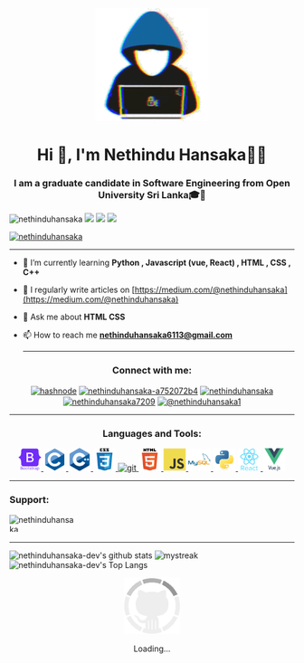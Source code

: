<div align=center>
     <picture><img src = "https://github.com/0xAbdulKhalid/0xAbdulKhalid/raw/main/assets/mdImages/about_me.gif" width = 200px></picture> 
</div>     

<h1 align="center">Hi 👋, I'm Nethindu Hansaka👨‍💻</h1>
<h3 align="center">I am a graduate candidate in Software Engineering from Open University Sri Lanka🎓📝</h3>

<p align="left"> <img src="https://komarev.com/ghpvc/?username=nethinduhansaka&label=Profile%20views&color=0e75b6&style=flat" alt="nethinduhansaka" /> 
<img src="https://img.shields.io/badge/Age-21-blue" />
<img src="https://img.shields.io/badge/Lives-Sri Lanka-success" />
<img src="https://img.shields.io/badge/Languages-English%20%26%20Sinhala-brightgreen" />
</p>

<p align="left"> <a href="https://github.com/ryo-ma/github-profile-trophy"><img src="https://github-profile-trophy.vercel.app/?username=nethinduhansaka" alt="nethinduhansaka" /></a> </p>

---

- 🌱 I’m currently learning **Python , Javascript (vue, React) , HTML , CSS , C++**

- 📝 I regularly write articles on [https://medium.com/@nethinduhansaka](https://medium.com/@nethinduhansaka)

- 💬 Ask me about **HTML CSS**

- 📫 How to reach me **nethinduhansaka6113@gmail.com**

  ---

<h3 align="center">Connect with me:</h3>
<p align="center">
<a href="https://medium.com/@nethinduhansaka" target="blank"><img align="center" src="https://user-images.githubusercontent.com/88904952/234982196-562aea17-5532-4550-8c08-1c7cb994a541.png" alt="hashnode" height="30" width="30" /></a>
<a href="https://linkedin.com/in/nethinduhansaka-a752072b4" target="blank"><img align="center" src="https://raw.githubusercontent.com/rahuldkjain/github-profile-readme-generator/master/src/images/icons/Social/linked-in-alt.svg" alt="nethinduhansaka-a752072b4" height="30" width="40" /></a>
<a href="https://www.facebook.com/profile.php?id=100090717030773&mibextid=ZbWKwL" target="blank"><img align="center" src="https://raw.githubusercontent.com/rahuldkjain/github-profile-readme-generator/master/src/images/icons/Social/facebook.svg" alt="nethinduhansaka" height="30" width="40" /></a>
<a href="http://www.youtube.com/@nethinduhansaka7209" target="blank"><img align="center" src="https://raw.githubusercontent.com/rahuldkjain/github-profile-readme-generator/master/src/images/icons/Social/youtube.svg" alt="nethinduhansaka7209" height="30" width="40" /></a>
<a href="https://www.hackerrank.com/profile/nethinduhansaka1" target="blank"><img align="center" src="https://raw.githubusercontent.com/rahuldkjain/github-profile-readme-generator/master/src/images/icons/Social/hackerrank.svg" alt="@nethinduhansaka1" height="40" width="40" /></a>
</p>

---

<h3 align="center">Languages and Tools:</h3>
<p align="center"> <a href="https://getbootstrap.com" target="_blank" rel="noreferrer"> <img src="https://raw.githubusercontent.com/devicons/devicon/master/icons/bootstrap/bootstrap-plain-wordmark.svg" alt="bootstrap" width="40" height="40"/> </a> <a href="https://www.cprogramming.com/" target="_blank" rel="noreferrer"> <img src="https://raw.githubusercontent.com/devicons/devicon/master/icons/c/c-original.svg" alt="c" width="40" height="40"/> </a> <a href="https://www.w3schools.com/cpp/" target="_blank" rel="noreferrer"> <img src="https://raw.githubusercontent.com/devicons/devicon/master/icons/cplusplus/cplusplus-original.svg" alt="cplusplus" width="40" height="40"/> </a> <a href="https://www.w3schools.com/css/" target="_blank" rel="noreferrer"> <img src="https://raw.githubusercontent.com/devicons/devicon/master/icons/css3/css3-original-wordmark.svg" alt="css3" width="40" height="40"/> </a> <a href="https://git-scm.com/" target="_blank" rel="noreferrer"> <img src="https://www.vectorlogo.zone/logos/git-scm/git-scm-icon.svg" alt="git" width="40" height="40"/> </a> <a href="https://www.w3.org/html/" target="_blank" rel="noreferrer"> <img src="https://raw.githubusercontent.com/devicons/devicon/master/icons/html5/html5-original-wordmark.svg" alt="html5" width="40" height="40"/> </a> <a href="https://developer.mozilla.org/en-US/docs/Web/JavaScript" target="_blank" rel="noreferrer"> <img src="https://raw.githubusercontent.com/devicons/devicon/master/icons/javascript/javascript-original.svg" alt="javascript" width="40" height="40"/> </a> <a href="https://www.mysql.com/" target="_blank" rel="noreferrer"> <img src="https://raw.githubusercontent.com/devicons/devicon/master/icons/mysql/mysql-original-wordmark.svg" alt="mysql" width="40" height="40"/> </a> <a href="https://www.python.org" target="_blank" rel="noreferrer"> <img src="https://raw.githubusercontent.com/devicons/devicon/master/icons/python/python-original.svg" alt="python" width="40" height="40"/> </a> <a href="https://reactjs.org/" target="_blank" rel="noreferrer"> <img src="https://raw.githubusercontent.com/devicons/devicon/master/icons/react/react-original-wordmark.svg" alt="react" width="40" height="40"/> </a> <a href="https://vuejs.org/" target="_blank" rel="noreferrer"> <img src="https://raw.githubusercontent.com/devicons/devicon/master/icons/vuejs/vuejs-original-wordmark.svg" alt="vuejs" width="40" height="40"/> </a> </p>

---

<h3 align="left">Support:</h3>
<p><a href="https://www.buymeacoffee.com/nethinduhansaka"> <img align="left" src="https://cdn.buymeacoffee.com/buttons/v2/default-yellow.png" height="30" width="120" alt="nethinduhansaka" /></a></p><br><br>

---

![nethinduhansaka-dev's github stats](https://github-readme-stats.vercel.app/api?username=nethinduhansaka&show_icons=true&theme=tokyonight)
<img src="https://github-readme-streak-stats.herokuapp.com/?user=nethinduhansaka&theme=tokyonight" alt="mystreak"/>
![nethinduhansaka-dev's Top Langs](https://github-readme-stats.vercel.app/api/top-langs/?username=nethinduhansaka&theme=tokyonight&layout=compact)



<div align=center>
        <img src="https://raw.githubusercontent.com/AhmedFathyDev/AhmedFathyDev/main/GitHub.gif" alt="GitHub Octocat Logo" height="100">
        <p>Loading...</p>
    </div>

